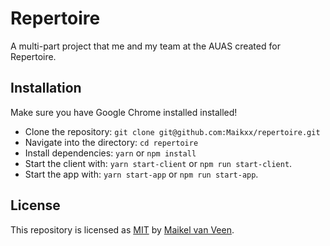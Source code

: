 # Repertoire

A multi-part project that me and my team at the AUAS created for Repertoire.

## Installation

Make sure you have Google Chrome installed installed!

* Clone the repository: `git clone git@github.com:Maikxx/repertoire.git`
* Navigate into the directory: `cd repertoire`
* Install dependencies: `yarn` or `npm install`
* Start the client with: `yarn start-client` or `npm run start-client`.
* Start the app with: `yarn start-app` or `npm run start-app`.

## License

This repository is licensed as [MIT](LICENSE) by [Maikel van Veen](https://github.com/maikxx).